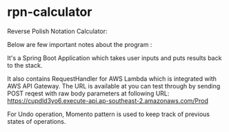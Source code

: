 # rpn-calculator
Reverse Polish Notation Calculator:

Below are few important notes about the program :

It's a Spring Boot Application which takes user inputs and puts results back to the stack.

It also contains RequestHandler for AWS Lambda which is integrated with AWS API Gateway. The URL is available at you can test through by sending POST reqest with raw body parameters at following URL:
https://cupdld3yo6.execute-api.ap-southeast-2.amazonaws.com/Prod 

For Undo operation, Momento pattern is used to keep track of previous states of operations.
